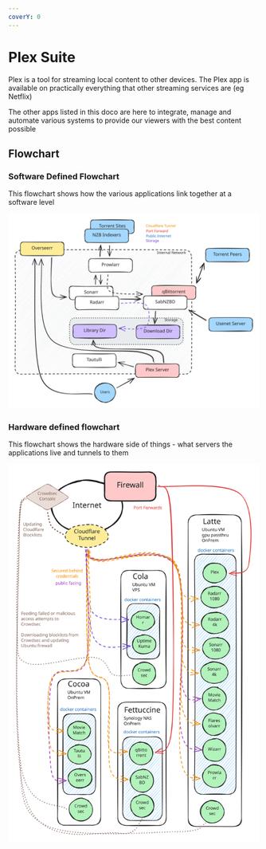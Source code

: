 ```yaml
---
coverY: 0
---
```


# Plex Suite

Plex is a tool for streaming local content to other devices. The Plex app is available on practically everything that other streaming services are (eg Netflix)

The other apps listed in this doco are here to integrate, manage and automate various systems to provide our viewers with the best content possible

## Flowchart <a href="#bkmrk-flowchart" id="bkmrk-flowchart"></a>

### Software Defined Flowchart

This flowchart shows how the various applications link together at a software level

<img src="../../.gitbook/assets/file.excalidraw.svg" alt="" class="gitbook-drawing">

### Hardware defined flowchart

This flowchart shows the hardware side of things - what servers the applications live and tunnels to them

<img src="../../.gitbook/assets/file.excalidraw (1).svg" alt="" class="gitbook-drawing">
